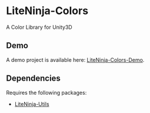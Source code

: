 # LiteNinja-Colors
A Color Library for Unity3D

## Demo
A demo project is available here: [LiteNinja-Colors-Demo](https://github.com/sponticelli/LiteNinja-Colors-Demo).

## Dependencies
Requires the following packages:
- [LiteNinja-Utils](https://github.com/sponticelli/LiteNinja-Utils.git)



